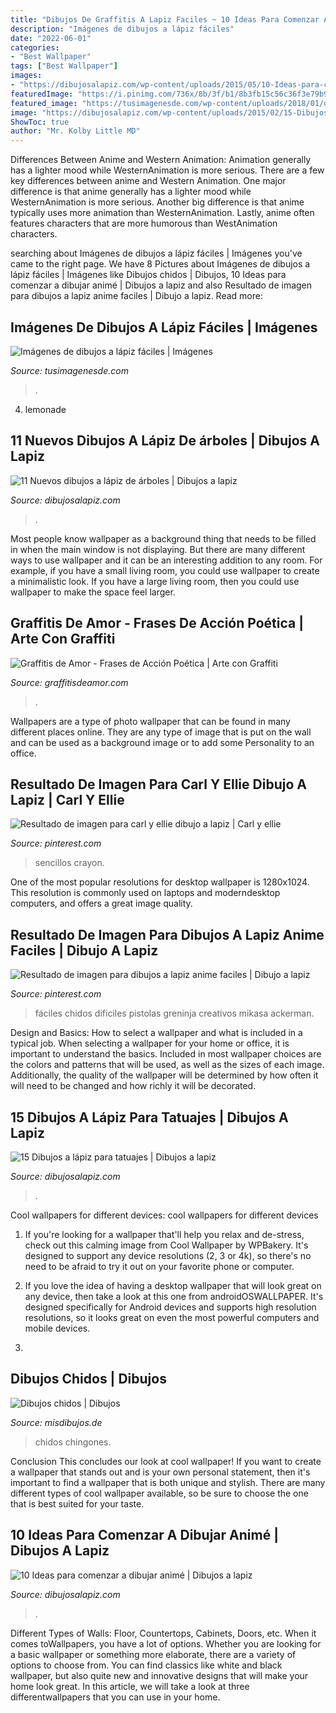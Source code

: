```yaml
---
title: "Dibujos De Graffitis A Lapiz Faciles ~ 10 Ideas Para Comenzar A Dibujar Animé"
description: "Imágenes de dibujos a lápiz fáciles"
date: "2022-06-01"
categories:
- "Best Wallpaper"
tags: ["Best Wallpaper"]
images:
- "https://dibujosalapiz.com/wp-content/uploads/2015/05/10-Ideas-para-comenzar-a-dibujar-animé-14.jpg"
featuredImage: "https://i.pinimg.com/736x/8b/3f/b1/8b3fb15c56c36f3e79b9b1e5934a85fb.jpg"
featured_image: "https://tusimagenesde.com/wp-content/uploads/2018/01/dibujos-a-lapiz-faciles-3.jpg"
image: "https://dibujosalapiz.com/wp-content/uploads/2015/02/15-Dibujos-a-lápiz-para-tatuajes-5.jpg"
ShowToc: true
author: "Mr. Kolby Little MD"
---
```



Differences Between Anime and Western Animation: Animation generally has a lighter mood while WesternAnimation is more serious.
There are a few key differences between anime and Western Animation. One major difference is that anime generally has a lighter mood while WesternAnimation is more serious. Another big difference is that anime typically uses more animation than WesternAnimation. Lastly, anime often features characters that are more humorous than WestAnimation characters.

	

		
searching about Imágenes de dibujos a lápiz fáciles | Imágenes you've came to the right page. We have 8 Pictures about Imágenes de dibujos a lápiz fáciles | Imágenes like Dibujos chidos | Dibujos, 10 Ideas para comenzar a dibujar animé | Dibujos a lapiz and also Resultado de imagen para dibujos a lapiz anime faciles | Dibujo a lapiz. Read more:
		
    
## Imágenes De Dibujos A Lápiz Fáciles | Imágenes

<img loading=lazy src="https://tusimagenesde.com/wp-content/uploads/2018/01/dibujos-a-lapiz-faciles-3.jpg" onerror="this.onerror=null;this.src='https://tse1.mm.bing.net/th?id=OIP.2g4_VZcYhROKpVvceh549AHaEK&amp;pid=15.1';" alt="Imágenes de dibujos a lápiz fáciles | Imágenes">

_Source: tusimagenesde.com_

>. 

	

4. lemonade 

    
## 11 Nuevos Dibujos A Lápiz De árboles | Dibujos A Lapiz

<img loading=lazy src="https://dibujosalapiz.com/wp-content/uploads/2016/02/11-Nuevos-dibujos-a-lápiz-de-árboles-7.jpg" onerror="this.onerror=null;this.src='https://tse3.mm.bing.net/th?id=OIP.UHMRr9BDP_wf-WfnQNLQZgHaFa&amp;pid=15.1';" alt="11 Nuevos dibujos a lápiz de árboles | Dibujos a lapiz">

_Source: dibujosalapiz.com_

>. 

	

Most people know wallpaper as a background thing that needs to be filled in when the main window is not displaying. But there are many different ways to use wallpaper and it can be an interesting addition to any room. For example, if you have a small living room, you could use wallpaper to create a minimalistic look. If you have a large living room, then you could use wallpaper to make the space feel larger.

    
## Graffitis De Amor - Frases De Acción Poética | Arte Con Graffiti

<img loading=lazy src="https://graffitisdeamor.com/wp-content/uploads/2016/07/graffitis-de-amor-frases-no-se-puede.jpg" onerror="this.onerror=null;this.src='https://tse1.mm.bing.net/th?id=OIP.MX7IZyiPryGRQ4ANnMsp2AHaEK&amp;pid=15.1';" alt="Graffitis de Amor - Frases de Acción Poética | Arte con Graffiti">

_Source: graffitisdeamor.com_

>. 

	



Wallpapers are a type of photo wallpaper that can be found in many different places online. They are any type of image that is put on the wall and can be used as a background image or to add some Personality to an office.

    
## Resultado De Imagen Para Carl Y Ellie Dibujo A Lapiz | Carl Y Ellie

<img loading=lazy src="https://i.pinimg.com/736x/e2/16/61/e21661184b188350b61ad377a318be69.jpg" onerror="this.onerror=null;this.src='https://tse1.mm.bing.net/th?id=OIP.wBLUXruRwG_VmhaEqQicrAHaE6&amp;pid=15.1';" alt="Resultado de imagen para carl y ellie dibujo a lapiz | Carl y ellie">

_Source: pinterest.com_

>sencillos crayon. 

	

One of the most popular resolutions for desktop wallpaper is 1280x1024. This resolution is commonly used on laptops and moderndesktop computers, and offers a great image quality.

    
## Resultado De Imagen Para Dibujos A Lapiz Anime Faciles | Dibujo A Lapiz

<img loading=lazy src="https://i.pinimg.com/736x/8b/3f/b1/8b3fb15c56c36f3e79b9b1e5934a85fb.jpg" onerror="this.onerror=null;this.src='https://tse2.mm.bing.net/th?id=OIP.W8Z-YiKNVBmMtyJS5apHNAHaJ3&amp;pid=15.1';" alt="Resultado de imagen para dibujos a lapiz anime faciles | Dibujo a lapiz">

_Source: pinterest.com_

>fáciles chidos dificiles pistolas greninja creativos mikasa ackerman. 

	

Design and Basics: How to select a wallpaper and what is included in a typical job.
When selecting a wallpaper for your home or office, it is important to understand the basics. Included in most wallpaper choices are the colors and patterns that will be used, as well as the sizes of each image. Additionally, the quality of the wallpaper will be determined by how often it will need to be changed and how richly it will be decorated.

    
## 15 Dibujos A Lápiz Para Tatuajes | Dibujos A Lapiz

<img loading=lazy src="https://dibujosalapiz.com/wp-content/uploads/2015/02/15-Dibujos-a-lápiz-para-tatuajes-5.jpg" onerror="this.onerror=null;this.src='https://tse2.mm.bing.net/th?id=OIP.166HGBmgTNKBAnRw1GjLhQAAAA&amp;pid=15.1';" alt="15 Dibujos a lápiz para tatuajes | Dibujos a lapiz">

_Source: dibujosalapiz.com_

>. 

	

Cool wallpapers for different devices:
cool wallpapers for different devices 

1. If you're looking for a wallpaper that'll help you relax and de-stress, check out this calming image from Cool Wallpaper by WPBakery. It's designed to support any device resolutions (2, 3 or 4k), so there's no need to be afraid to try it out on your favorite phone or computer.

2. If you love the idea of having a desktop wallpaper that will look great on any device, then take a look at this one from androidOSWALLPAPER. It's designed specifically for Android devices and supports high resolution resolutions, so it looks great on even the most powerful computers and mobile devices.

3.

    
## Dibujos Chidos | Dibujos

<img loading=lazy src="http://misdibujos.de/wp-content/uploads/2015/06/dibujos-chidos-3.jpg" onerror="this.onerror=null;this.src='https://tse4.mm.bing.net/th?id=OIP.sBC25JNMnXiAU3IxMOE8sAHaJ4&amp;pid=15.1';" alt="Dibujos chidos | Dibujos">

_Source: misdibujos.de_

>chidos chingones. 

	

Conclusion
This concludes our look at cool wallpaper! If you want to create a wallpaper that stands out and is your own personal statement, then it's important to find a wallpaper that is both unique and stylish. There are many different types of cool wallpaper available, so be sure to choose the one that is best suited for your taste.

    
## 10 Ideas Para Comenzar A Dibujar Animé | Dibujos A Lapiz

<img loading=lazy src="https://dibujosalapiz.com/wp-content/uploads/2015/05/10-Ideas-para-comenzar-a-dibujar-animé-14.jpg" onerror="this.onerror=null;this.src='https://tse1.mm.bing.net/th?id=OIP.XDfCdn435xVeRXlJGVvGZgHaKR&amp;pid=15.1';" alt="10 Ideas para comenzar a dibujar animé | Dibujos a lapiz">

_Source: dibujosalapiz.com_

>. 

	

Different Types of Walls: Floor, Countertops, Cabinets, Doors, etc.
When it comes toWallpapers, you have a lot of options. Whether you are looking for a basic wallpaper or something more elaborate, there are a variety of options to choose from. You can find classics like white and black wallpaper, but also quite new and innovative designs that will make your home look great. In this article, we will take a look at three differentwallpapers that you can use in your home.

